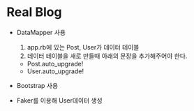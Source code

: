# Real Blog

- DataMapper 사용
  1. app.rb에 있는 Post, User가 데이터 테이블
  2. 데이터 테이블을 새로 만들때 아래의 문장을 추가해주어야 한다.
    - Post.auto_upgrade!
    - User.auto_upgrade!

- Bootstrap 사용

- Faker를 이용해 User데이터 생성

